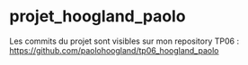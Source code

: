 # projet_hoogland_paolo

Les commits du projet sont visibles sur mon repository TP06 : https://github.com/paolohoogland/tp06_hoogland_paolo
